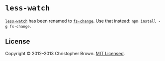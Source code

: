 # `less-watch`

[`less-watch`](https://www.npmjs.com/package/less-watch) has been renamed to [`fs-change`](https://www.npmjs.com/package/fs-change). Use that instead: `npm install -g fs-change`.

## License

Copyright © 2012–2013 Christopher Brown. [MIT Licensed](LICENSE).
